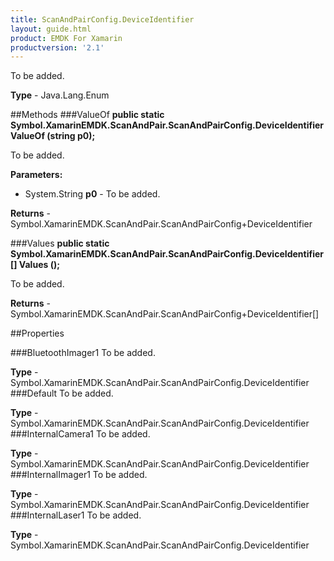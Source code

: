 ```yaml
---
title: ScanAndPairConfig.DeviceIdentifier
layout: guide.html 
product: EMDK For Xamarin 
productversion: '2.1' 
---
```

To be added.

**Type** - Java.Lang.Enum

##Methods
###ValueOf
**public static Symbol.XamarinEMDK.ScanAndPair.ScanAndPairConfig.DeviceIdentifier ValueOf (string p0);**

To be added.

**Parameters:** 

* System.String **p0** - To be added.

**Returns** - Symbol.XamarinEMDK.ScanAndPair.ScanAndPairConfig+DeviceIdentifier

###Values
**public static Symbol.XamarinEMDK.ScanAndPair.ScanAndPairConfig.DeviceIdentifier[] Values ();**

To be added.


**Returns** - Symbol.XamarinEMDK.ScanAndPair.ScanAndPairConfig+DeviceIdentifier[]

##Properties

###BluetoothImager1
To be added.

**Type** - Symbol.XamarinEMDK.ScanAndPair.ScanAndPairConfig.DeviceIdentifier
###Default
To be added.

**Type** - Symbol.XamarinEMDK.ScanAndPair.ScanAndPairConfig.DeviceIdentifier
###InternalCamera1
To be added.

**Type** - Symbol.XamarinEMDK.ScanAndPair.ScanAndPairConfig.DeviceIdentifier
###InternalImager1
To be added.

**Type** - Symbol.XamarinEMDK.ScanAndPair.ScanAndPairConfig.DeviceIdentifier
###InternalLaser1
To be added.

**Type** - Symbol.XamarinEMDK.ScanAndPair.ScanAndPairConfig.DeviceIdentifier


